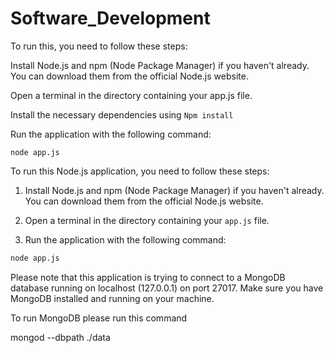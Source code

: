 # Software_Development

To run this, you need to follow these steps:

Install Node.js and npm (Node Package Manager) if you haven't already. You can download them from the official Node.js website.

Open a terminal in the directory containing your app.js file.

Install the necessary dependencies using `Npm install`

Run the application with the following command:

`node app.js`

To run this Node.js application, you need to follow these steps:

1. Install Node.js and npm (Node Package Manager) if you haven't already. You can download them from the official Node.js website.

2. Open a terminal in the directory containing your `app.js` file.

3. Run the application with the following command:

```bash
node app.js
```

Please note that this application is trying to connect to a MongoDB database running on localhost (127.0.0.1) on port 27017. Make sure you have MongoDB installed and running on your machine.

To run MongoDB please run this command 

mongod --dbpath ./data
